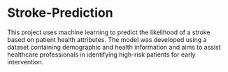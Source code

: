 # Stroke-Prediction
This project uses machine learning to predict the likelihood of a stroke based on patient health attributes. The model was developed using a dataset containing demographic and health information and aims to assist healthcare professionals in identifying high-risk patients for early intervention.

